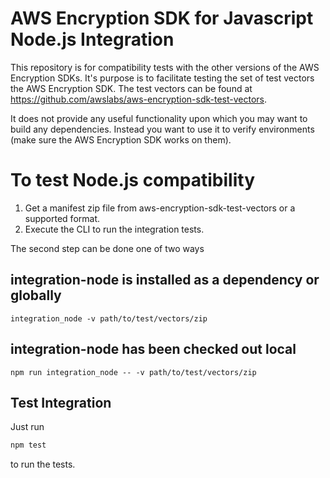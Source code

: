 # AWS Encryption SDK for Javascript Node.js Integration

This repository is for compatibility tests with the other versions of the AWS Encryption SDKs.
It's purpose is to facilitate testing the set of test vectors the AWS Encryption SDK.
The test vectors can be found at https://github.com/awslabs/aws-encryption-sdk-test-vectors.

It does not provide any useful functionality upon which you may want to build any dependencies.  Instead you want to use it to verify environments (make sure the AWS Encryption SDK works on them).

# To test Node.js compatibility

1. Get a manifest zip file from aws-encryption-sdk-test-vectors or a supported format.
2. Execute the CLI to run the integration tests.

The second step can be done one of two ways

## integration-node is installed as a dependency or globally

`integration_node -v path/to/test/vectors/zip`

## integration-node has been checked out local

`npm run integration_node -- -v path/to/test/vectors/zip`


## Test Integration
Just run

```sh
npm test
```

to run the tests.
